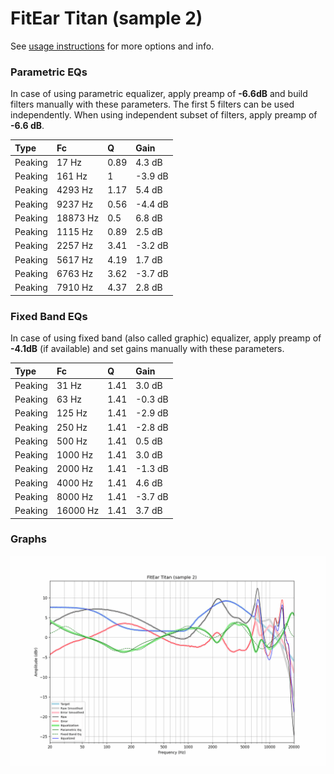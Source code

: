 # FitEar Titan (sample 2)
See [usage instructions](https://github.com/jaakkopasanen/AutoEq#usage) for more options and info.

### Parametric EQs
In case of using parametric equalizer, apply preamp of **-6.6dB** and build filters manually
with these parameters. The first 5 filters can be used independently.
When using independent subset of filters, apply preamp of **-6.6 dB**.

| Type    | Fc       |    Q | Gain    |
|:--------|:---------|:-----|:--------|
| Peaking | 17 Hz    | 0.89 | 4.3 dB  |
| Peaking | 161 Hz   | 1    | -3.9 dB |
| Peaking | 4293 Hz  | 1.17 | 5.4 dB  |
| Peaking | 9237 Hz  | 0.56 | -4.4 dB |
| Peaking | 18873 Hz | 0.5  | 6.8 dB  |
| Peaking | 1115 Hz  | 0.89 | 2.5 dB  |
| Peaking | 2257 Hz  | 3.41 | -3.2 dB |
| Peaking | 5617 Hz  | 4.19 | 1.7 dB  |
| Peaking | 6763 Hz  | 3.62 | -3.7 dB |
| Peaking | 7910 Hz  | 4.37 | 2.8 dB  |

### Fixed Band EQs
In case of using fixed band (also called graphic) equalizer, apply preamp of **-4.1dB**
(if available) and set gains manually with these parameters.

| Type    | Fc       |    Q | Gain    |
|:--------|:---------|:-----|:--------|
| Peaking | 31 Hz    | 1.41 | 3.0 dB  |
| Peaking | 63 Hz    | 1.41 | -0.3 dB |
| Peaking | 125 Hz   | 1.41 | -2.9 dB |
| Peaking | 250 Hz   | 1.41 | -2.8 dB |
| Peaking | 500 Hz   | 1.41 | 0.5 dB  |
| Peaking | 1000 Hz  | 1.41 | 3.0 dB  |
| Peaking | 2000 Hz  | 1.41 | -1.3 dB |
| Peaking | 4000 Hz  | 1.41 | 4.6 dB  |
| Peaking | 8000 Hz  | 1.41 | -3.7 dB |
| Peaking | 16000 Hz | 1.41 | 3.7 dB  |

### Graphs
![](./FitEar%20Titan%20(sample%202).png)